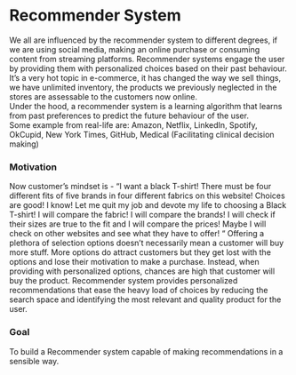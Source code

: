 
# Recommender System 

We all are influenced by the recommender system to different degrees, if we are using social media, making an online purchase or consuming content from streaming platforms. Recommender systems engage the user by providing them with personalized choices based on their past behaviour. 
<br>
It’s a very hot topic in e-commerce, it has changed the way we sell things, we have unlimited inventory, the products we previously neglected in the stores are assessable to the customers now online. <br>
Under the hood, a recommender system is a learning algorithm that learns from past preferences to predict the future behaviour of the user.<br>
Some example from real-life are: Amazon, Netflix, LinkedIn, Spotify, OkCupid, New York Times, GitHub, Medical (Facilitating clinical decision making)


### Motivation
Now customer’s mindset is - 
“I want a black T-shirt! There must be four different fits of five brands in four different fabrics on this website! Choices are good! I know!  Let me quit my job and devote my life to choosing a Black T-shirt! I will compare the fabric! I will compare the brands! I will check if their sizes are true to the fit and I will compare the prices! Maybe I will check on other websites and see what they have to offer! “
Offering a plethora of selection options doesn’t necessarily mean a customer will buy more stuff. More options do attract customers but they get lost with the options and lose their motivation to make a purchase.  Instead, when providing with personalized options, chances are high that customer will buy the product.  Recommender system provides personalized recommendations that ease the heavy load of choices by reducing the search space and identifying the most relevant and quality product for the user. 


### Goal
To build a Recommender system capable of making recommendations in a sensible way.

